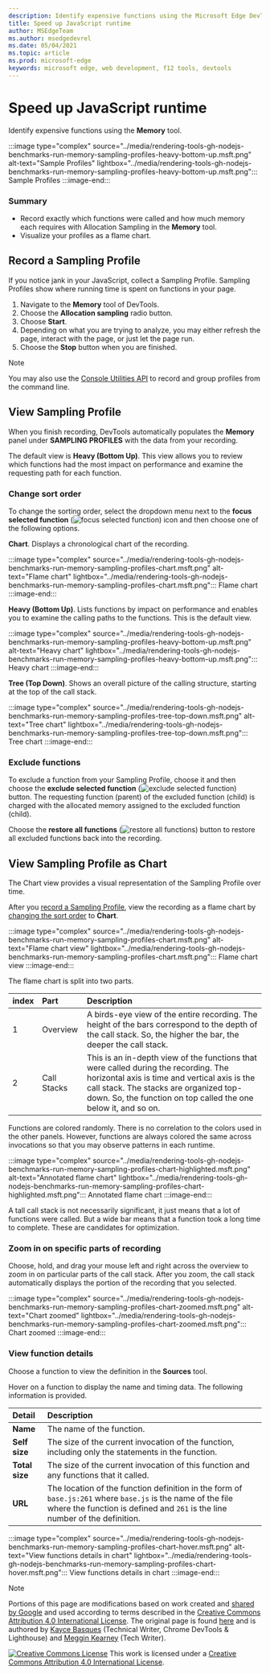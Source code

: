 ```yaml
---
description: Identify expensive functions using the Microsoft Edge DevTools Memory panel.
title: Speed up JavaScript runtime
author: MSEdgeTeam
ms.author: msedgedevrel
ms.date: 05/04/2021
ms.topic: article
ms.prod: microsoft-edge
keywords: microsoft edge, web development, f12 tools, devtools
---
```

<!-- Copyright Kayce Basques and Meggin Kearney

   Licensed under the Apache License, Version 2.0 (the "License");
   you may not use this file except in compliance with the License.
   You may obtain a copy of the License at

       https://www.apache.org/licenses/LICENSE-2.0

   Unless required by applicable law or agreed to in writing, software
   distributed under the License is distributed on an "AS IS" BASIS,
   WITHOUT WARRANTIES OR CONDITIONS OF ANY KIND, either express or implied.
   See the License for the specific language governing permissions and
   limitations under the License. -->
# Speed up JavaScript runtime

Identify expensive functions using the **Memory** tool.

:::image type="complex" source="../media/rendering-tools-gh-nodejs-benchmarks-run-memory-sampling-profiles-heavy-bottom-up.msft.png" alt-text="Sample Profiles" lightbox="../media/rendering-tools-gh-nodejs-benchmarks-run-memory-sampling-profiles-heavy-bottom-up.msft.png":::
   Sample Profiles
:::image-end:::

### Summary

*   Record exactly which functions were called and how much memory each requires with Allocation Sampling in the **Memory** tool.
*   Visualize your profiles as a flame chart.


<!-- ====================================================================== -->
## Record a Sampling Profile

If you notice jank in your JavaScript, collect a Sampling Profile.  Sampling Profiles show where running time is spent on functions in your page.

1.  Navigate to the **Memory** tool of DevTools.
1.  Choose the **Allocation sampling** radio button.
1.  Choose **Start**.
1.  Depending on what you are trying to analyze, you may either refresh the page, interact with the page, or just let the page run.
1.  Choose the **Stop** button when you are finished.

> [!NOTE]
> You may also use the [Console Utilities API][DevtoolsConsoleUtilities] to record and group profiles from the command line.


<!-- ====================================================================== -->
## View Sampling Profile

When you finish recording, DevTools automatically populates the **Memory** panel under **SAMPLING PROFILES** with the data from your recording.

The default view is **Heavy \(Bottom Up\)**.  This view allows you to review which functions had the most impact on performance and examine the requesting path for each function.

### Change sort order

To change the sorting order, select the dropdown menu next to the **focus selected function** \(![focus selected function](../media/focus-icon.msft.png)\) icon and then choose one of the following options.

**Chart**.  Displays a chronological chart of the recording.

:::image type="complex" source="../media/rendering-tools-gh-nodejs-benchmarks-run-memory-sampling-profiles-chart.msft.png" alt-text="Flame chart" lightbox="../media/rendering-tools-gh-nodejs-benchmarks-run-memory-sampling-profiles-chart.msft.png":::
   Flame chart
:::image-end:::

**Heavy \(Bottom Up\)**.  Lists functions by impact on performance and enables you to examine the calling paths to the functions.  This is the default view.

:::image type="complex" source="../media/rendering-tools-gh-nodejs-benchmarks-run-memory-sampling-profiles-heavy-bottom-up.msft.png" alt-text="Heavy chart" lightbox="../media/rendering-tools-gh-nodejs-benchmarks-run-memory-sampling-profiles-heavy-bottom-up.msft.png":::
   Heavy chart
:::image-end:::

**Tree \(Top Down\)**.  Shows an overall picture of the calling structure, starting at the top of the call stack.

:::image type="complex" source="../media/rendering-tools-gh-nodejs-benchmarks-run-memory-sampling-profiles-tree-top-down.msft.png" alt-text="Tree chart" lightbox="../media/rendering-tools-gh-nodejs-benchmarks-run-memory-sampling-profiles-tree-top-down.msft.png":::
   Tree chart
:::image-end:::

### Exclude functions

To exclude a function from your Sampling Profile, choose it and then choose the **exclude selected function** \(![exclude selected function](../media/exclude-icon.msft.png)\) button.  The requesting function \(parent\) of the excluded function \(child\) is charged with the allocated memory assigned to the excluded function \(child\).

Choose the **restore all functions** \(![restore all functions](../media/restore-icon.msft.png)\) button to restore all excluded functions back into the recording.


<!-- ====================================================================== -->
## View Sampling Profile as Chart

The Chart view provides a visual representation of the Sampling Profile over time.

After you [record a Sampling Profile](#record-a-sampling-profile), view the recording as a flame chart by [changing the sort order](#change-sort-order) to **Chart**.

:::image type="complex" source="../media/rendering-tools-gh-nodejs-benchmarks-run-memory-sampling-profiles-chart.msft.png" alt-text="Flame chart view" lightbox="../media/rendering-tools-gh-nodejs-benchmarks-run-memory-sampling-profiles-chart.msft.png":::
   Flame chart view
:::image-end:::

The flame chart is split into two parts.

| index | Part | Description |
| --- |:--- |:--- |
| 1 | Overview | A birds-eye view of the entire recording.  The height of the bars correspond to the depth of the call stack.  So, the higher the bar, the deeper the call stack.  |
| 2 | Call Stacks | This is an in-depth view of the functions that were called during the recording.  The horizontal axis is time and vertical axis is the call stack.  The stacks are organized top-down.  So, the function on top called the one below it, and so on.  |

Functions are colored randomly.  There is no correlation to the colors used in the other panels.  However, functions are always colored the same across invocations so that you may observe patterns in each runtime.

:::image type="complex" source="../media/rendering-tools-gh-nodejs-benchmarks-run-memory-sampling-profiles-chart-highlighted.msft.png" alt-text="Annotated flame chart" lightbox="../media/rendering-tools-gh-nodejs-benchmarks-run-memory-sampling-profiles-chart-highlighted.msft.png":::
   Annotated flame chart
:::image-end:::

A tall call stack is not necessarily significant, it just means that a lot of functions were called.  But a wide bar means that a function took a long time to complete.  These are candidates for optimization.

### Zoom in on specific parts of recording

Choose, hold, and drag your mouse left and right across the overview to zoom in on particular parts of the call stack.  After you zoom, the call stack automatically displays the portion of the recording that you selected.

:::image type="complex" source="../media/rendering-tools-gh-nodejs-benchmarks-run-memory-sampling-profiles-chart-zoomed.msft.png" alt-text="Chart zoomed" lightbox="../media/rendering-tools-gh-nodejs-benchmarks-run-memory-sampling-profiles-chart-zoomed.msft.png":::
   Chart zoomed
:::image-end:::

### View function details

Choose a function to view the definition in the **Sources** tool.

Hover on a function to display the name and timing data.  The following information is provided.

| Detail | Description |
|:--- |:--- |
| **Name** | The name of the function.  |
| **Self size** | The size of the current invocation of the function, including only the statements in the function.  |
| **Total size** | The size of the current invocation of this function and any functions that it called.  |
| **URL** | The location of the function definition in the form of `base.js:261` where `base.js` is the name of the file where the function is defined and `261` is the line number of the definition.  |
<!--*   **Aggregated self time**.  Aggregate time for all invocations of the function across the recording, not including functions called by this function.  -->
<!--*   **Aggregated total time**.  Aggregate total time for all invocations of the function, including functions called by this function.  -->
<!--*   **Not optimized**.  If the profiler has detected a potential optimization for the function it lists it here.  -->

:::image type="complex" source="../media/rendering-tools-gh-nodejs-benchmarks-run-memory-sampling-profiles-chart-hover.msft.png" alt-text="View functions details in chart" lightbox="../media/rendering-tools-gh-nodejs-benchmarks-run-memory-sampling-profiles-chart-hover.msft.png":::
   View functions details in chart
:::image-end:::


<!-- ====================================================================== -->
<!-- links -->
[DevtoolsConsoleUtilities]: ../console/utilities.md "Console utilities API reference | Microsoft Docs"
[DevtoolsConsoleUtilitiesProfile]: ../console/utilities.md#profile "profile - Console utilities API reference | Microsoft Docs"
[DevtoolsConsoleUtilitiesProfileEnd]: ../console/utilities.md#profileend "profileEnd - Console utilities API reference | Microsoft Docs"


<!-- ====================================================================== -->
> [!NOTE]
> Portions of this page are modifications based on work created and [shared by Google][GoogleSitePolicies] and used according to terms described in the [Creative Commons Attribution 4.0 International License][CCA4IL].
> The original page is found [here](https://developers.google.com/web/tools/chrome-devtools/rendering-tools/js-execution) and is authored by [Kayce Basques][KayceBasques] \(Technical Writer, Chrome DevTools \& Lighthouse\) and [Meggin Kearney][MegginKearney] \(Tech Writer\).

[![Creative Commons License][CCby4Image]][CCA4IL]
This work is licensed under a [Creative Commons Attribution 4.0 International License][CCA4IL].

[CCA4IL]: https://creativecommons.org/licenses/by/4.0
[CCby4Image]: https://i.creativecommons.org/l/by/4.0/88x31.png
[GoogleSitePolicies]: https://developers.google.com/terms/site-policies
[KayceBasques]: https://developers.google.com/web/resources/contributors#kayce-basques
[MegginKearney]: https://developers.google.com/web/resources/contributors#meggin-kearney
